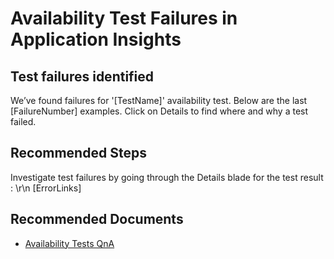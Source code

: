 <properties
pageTitle="Availability Test Failures in Application Insights"
description="Availability Test Failures in Application Insights"
infoBubbleText="Possible reasons for not getting notifications on your fired alerts."
service="microsoft.insights"
resource="components"
authors="debugthings"
ms.author="gearama"
displayOrder=""
articleId="diagnostyic-failed-tests-go-to-details"
diagnosticScenario="ApplicationInsightsAvailabilityTestFailureDiagnostic"
selfHelpType="diagnostics"
supportTopicIds=""
productPesIds=""
cloudEnvironments="public,fairfax,mooncake,usnat,ussec"
ownershipId="AzureMonitoring_Alerts_ActivityLogAndMetricAlerts"
/>

# Availability Test Failures in Application Insights

## **Test failures identified**

<!--issueDescription-->
We’ve found failures for '<!--$TestName-->[TestName]<!--/$TestName-->' availability test. Below are the last <!--$FailureNumber-->[FailureNumber]<!--/$FailureNumber--> examples. Click on Details to find where and why a test failed.
<!--/issueDescription-->

## **Recommended Steps**

Investigate test failures by going through the Details blade for the test result : \r\n <!--{ErrorLinks}-->[ErrorLinks]<!--/{ErrorLinks}-->

## **Recommended Documents**

* [Availability Tests QnA](https://docs.microsoft.com/azure/application-insights/app-insights-monitor-web-app-availability#qna)
